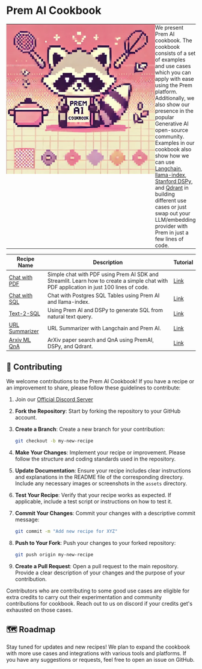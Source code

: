 # Prem AI Cookbook

<table style="width: 100%; border-collapse: collapse;">
  <tr>
    <td style="width: 500px; padding: 0; vertical-align: top;">
      <img src="./assets/cookbook_main.png" alt="url-summarizer" style="width: 100%;">
    </td>
    <td style="padding: 0; vertical-align: top;">
      <p style="margin: 0;">We present Prem AI cookbook. The cookbook consists of a set of examples and use cases which you can apply with ease using the Prem platform. Additionally, we also show our presence in the popular Generative AI open-source community. Examples in our cookbook also show how we can use <a href="https://python.langchain.com/v0.2/docs/integrations/providers/premai/#chat-completions">Langchain</a>, <a href="https://docs.llamaindex.ai/en/stable/examples/llm/premai/">llama-index</a>, <a href="https://dspy-docs.vercel.app/api/language_model_clients/PremAI">Stanford DSPy</a>, and <a href="https://qdrant.tech/documentation/embeddings/premai/">Qdrant</a> in building different use cases or just swap out your LLM/embedding provider with Prem in just a few lines of code.</p>
    </td>
  </tr>
</table>



| Recipe Name                        | Description                                                                                                                             | Tutorial                                      |
| ---------------------------------- | --------------------------------------------------------------------------------------------------------------------------------------- | --------------------------------------------- |
| [Chat with PDF](/chat-with-pdf/)   | Simple chat with PDF using Prem AI SDK and Streamlit. Learn how to create a simple chat with PDF application in just 100 lines of code. | [Link](https://docs.premai.io/cookbook/chat-with-pdf)  |
| [Chat with SQL](/chat-with-sql/)   | Chat with Postgres SQL Tables using Prem AI and llama-index.                                                                            | [Link](https://docs.premai.io/cookbook/chat-with-sql)  |
| [Text-2-SQL](/text-2-sql/)         | Using Prem AI and DSPy to generate SQL from natural text query.                                                                         | [Link](https://docs.premai.io/cookbook/text-2-sql)     |
| [URL Summarizer](/url-summarizer/) | URL Summarizer with Langchain and Prem AI.                                                                                              | [Link](https://docs.premai.io/cookbook/url-content-summarizer) |
| [Arxiv ML QnA](/arxiv-ml-qna/)     | ArXiv paper search and QnA using PremAI, DSPy, and Qdrant.                                                                              | [Link](https://docs.premai.io/cookbook/arxiv-ml-qna)   |

## 🤝 Contributing 

We welcome contributions to the Prem AI Cookbook! If you have a recipe or an improvement to share, please follow these guidelines to contribute:

1. Join our [Official Discord Server](https://discord.gg/TZ83cefwNV)

2. **Fork the Repository**: Start by forking the repository to your GitHub account.

3. **Create a Branch**: Create a new branch for your contribution:
    ```bash
    git checkout -b my-new-recipe
    ```

4. **Make Your Changes**: Implement your recipe or improvement. Please follow the structure and coding standards used in the repository.

5. **Update Documentation**: Ensure your recipe includes clear instructions and explanations in the README file of the corresponding directory. Include any necessary images or screenshots in the `assets` directory.

6. **Test Your Recipe**: Verify that your recipe works as expected. If applicable, include a test script or instructions on how to test it.

7. **Commit Your Changes**: Commit your changes with a descriptive commit message:
    ```bash
    git commit -m "Add new recipe for XYZ"
    ```

8. **Push to Your Fork**: Push your changes to your forked repository:
    ```bash
    git push origin my-new-recipe
    ```

9. **Create a Pull Request**: Open a pull request to the main repository. Provide a clear description of your changes and the purpose of your contribution.

Contributors who are contributing to some good use cases are eligible for extra credits to carry out their experimentation and community contributions for cookbook. Reach out to us on discord if your credits get's exhausted on those cases. 

## 🗺️ Roadmap

Stay tuned for updates and new recipes! We plan to expand the cookbook with more use cases and integrations with various tools and platforms. If you have any suggestions or requests, feel free to open an issue on GitHub.

